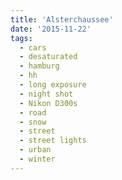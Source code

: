 ```yaml
---
title: 'Alsterchaussee'
date: '2015-11-22'
tags:
  - cars
  - desaturated
  - hamburg
  - hh
  - long exposure
  - night shot
  - Nikon D300s
  - road
  - snow
  - street
  - street lights
  - urban
  - winter
---
```

